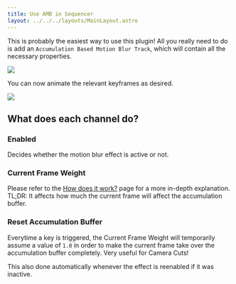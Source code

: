 ```yaml
---
title: Use AMB in Sequencer
layout: ../../../layouts/MainLayout.astro
---
```


This is probably the easiest way to use this plugin! All you really need to do is add an `Accumulation Based Motion Blur Track`, which will contain all the necessary properties.

![](/sequencer/track-add.png)

You can now animate the relevant keyframes as desired.

![](/sequencer/overview.png)

## What does each channel do?

### Enabled
Decides whether the motion blur effect is active or not.

### Current Frame Weight
Please refer to the [How does it work?](/en/how-does-it-work) page for a more in-depth explanation.<br>
TL;DR: It affects how much the current frame will affect the accumulation buffer.

### Reset Accumulation Buffer
Everytime a key is triggered, the Current Frame Weight will temporarily assume a value of `1.0` in order to make the current frame take over the accumulation buffer completely. Very useful for Camera Cuts!

This also done automatically whenever the effect is reenabled if it was inactive.